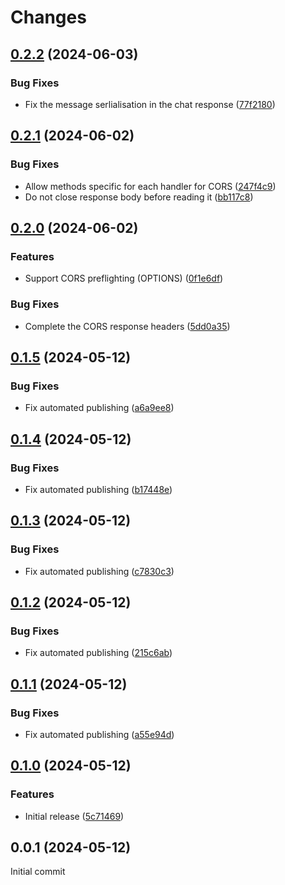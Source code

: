 # Changes

## [0.2.2](https://github.com/prantlf/ovai/compare/v0.2.1...v0.2.2) (2024-06-03)

### Bug Fixes

* Fix the message serlialisation in the chat response ([77f2180](https://github.com/prantlf/ovai/commit/77f218045bb2e2a533ed3538dcaf9d5ce5126ac2))

## [0.2.1](https://github.com/prantlf/ovai/compare/v0.2.0...v0.2.1) (2024-06-02)

### Bug Fixes

* Allow methods specific for each handler for CORS ([247f4c9](https://github.com/prantlf/ovai/commit/247f4c99580ba43e80fe4b32bc9c3e3f436b75d8))
* Do not close response body before reading it ([bb117c8](https://github.com/prantlf/ovai/commit/bb117c843d6fe2ab9fcdf2bde89cfef0ac8d0a54))

## [0.2.0](https://github.com/prantlf/ovai/compare/v0.1.5...v0.2.0) (2024-06-02)

### Features

* Support CORS preflighting (OPTIONS) ([0f1e6df](https://github.com/prantlf/ovai/commit/0f1e6df2e2107467be7f45eb1f00386f0ee08dc1))

### Bug Fixes

* Complete the CORS response headers ([5dd0a35](https://github.com/prantlf/ovai/commit/5dd0a35d469fe3fddc03cfd713cfab10a13fff9c))

## [0.1.5](https://github.com/prantlf/ovai/compare/v0.1.4...v0.1.5) (2024-05-12)

### Bug Fixes

* Fix automated publishing ([a6a9ee8](https://github.com/prantlf/ovai/commit/a6a9ee89b67f01260d8081406bfd46ac3344cf22))

## [0.1.4](https://github.com/prantlf/ovai/compare/v0.1.3...v0.1.4) (2024-05-12)

### Bug Fixes

* Fix automated publishing ([b17448e](https://github.com/prantlf/ovai/commit/b17448e604fe3288c8ac5ecea9c16dd254128851))

## [0.1.3](https://github.com/prantlf/ovai/compare/v0.1.2...v0.1.3) (2024-05-12)

### Bug Fixes

* Fix automated publishing ([c7830c3](https://github.com/prantlf/ovai/commit/c7830c3543eb793631bb54d7d12b8cde5fd6f37a))

## [0.1.2](https://github.com/prantlf/ovai/compare/v0.1.1...v0.1.2) (2024-05-12)

### Bug Fixes

* Fix automated publishing ([215c6ab](https://github.com/prantlf/ovai/commit/215c6aba15df20ccd0d5b5125a4724f4b0b4bb0d))

## [0.1.1](https://github.com/prantlf/ovai/compare/v0.1.0...v0.1.1) (2024-05-12)

### Bug Fixes

* Fix automated publishing ([a55e94d](https://github.com/prantlf/ovai/commit/a55e94dd37180f31086ea09d5e6f387a9eba46b0))

## [0.1.0](https://github.com/prantlf/ovai/compare/v0.0.1...v0.1.0) (2024-05-12)

### Features

* Initial release ([5c71469](https://github.com/prantlf/ovai/commit/5c71469f40862c3c3c25132e51ef3e93cdd041c2))

## 0.0.1 (2024-05-12)

Initial commit
